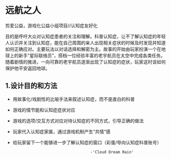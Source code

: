 # 远航之人
剪爱公益，游戏化公益小组项目//认知症友好化

目的是呼吁大众对认知症患者的关注和理解。科普认知症，让不了解认知症的年轻人认识并关注到认知症，能在自己周围的亲人出现相关症状的时候及时发现并知道如何正确应对。主要玩法以对话选择和解密为主。故事的开始由玩家扮演一个在地球上的新手“星际联络员”，搭档一位经验丰富的老宇航员在太空中完成各类任务。随着剧情的推进，一向可靠的老宇航员逐渐出现了认知症的症状，玩家这时该如何保护他平安返回地球。

## 1.设计目的和方法
- 用故事化/戏剧性的比喻手法来叙述认知症，而不是直白的科普

- 游戏的情节能和认知症症状对应
- 游戏的选项/交互方式对应对待认知症的不同方式，引导正确的做法
- 玩家代入认知症家属，通过游戏机制产生“共情”感
- 给玩家留下一个能够进一步了解认知症的窗口（彩蛋/导向认知症科普账号）
                                        
                                        -'Cloud Dream Rain'
